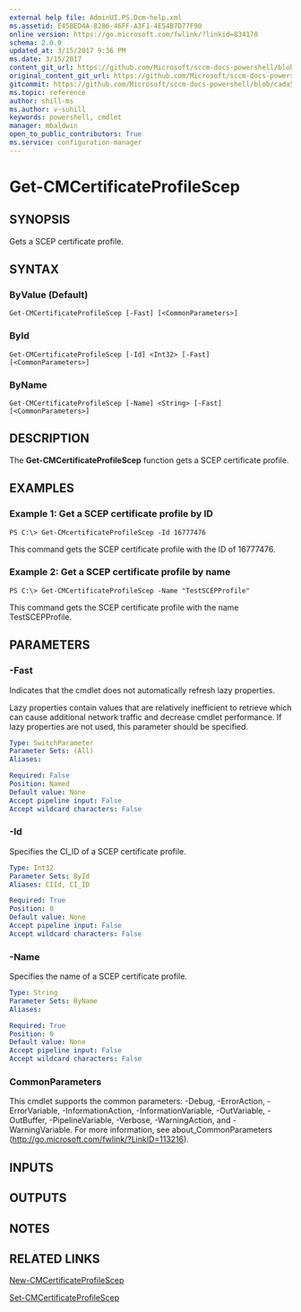 ```yaml
---
external help file: AdminUI.PS.Dcm-help.xml
ms.assetid: E45BED4A-8286-46FF-A3F1-4E54B7D77F90
online version: https://go.microsoft.com/fwlink/?linkid=834170
schema: 2.0.0
updated_at: 3/15/2017 9:36 PM
ms.date: 3/15/2017
content_git_url: https://github.com/Microsoft/sccm-docs-powershell/blob/master/sccm-cmdlets/ConfigurationManager/vlatest/Get-CMCertificateProfileScep.md
original_content_git_url: https://github.com/Microsoft/sccm-docs-powershell/blob/master/sccm-cmdlets/ConfigurationManager/vlatest/Get-CMCertificateProfileScep.md
gitcommit: https://github.com/Microsoft/sccm-docs-powershell/blob/cada5695dfea912d5e249f0f0da4d1b9f2169f8d/sccm-cmdlets/ConfigurationManager/vlatest/Get-CMCertificateProfileScep.md
ms.topic: reference
author: shill-ms
ms.author: v-suhill
keywords: powershell, cmdlet
manager: mbaldwin
open_to_public_contributors: True
ms.service: configuration-manager
---
```


# Get-CMCertificateProfileScep

## SYNOPSIS
Gets a SCEP certificate profile.

## SYNTAX

### ByValue (Default)
```
Get-CMCertificateProfileScep [-Fast] [<CommonParameters>]
```

### ById
```
Get-CMCertificateProfileScep [-Id] <Int32> [-Fast] [<CommonParameters>]
```

### ByName
```
Get-CMCertificateProfileScep [-Name] <String> [-Fast] [<CommonParameters>]
```

## DESCRIPTION
The **Get-CMCertificateProfileScep** function gets a SCEP certificate profile.

## EXAMPLES

### Example 1: Get a SCEP certificate profile by ID
```
PS C:\> Get-CMcertificateProfileScep -Id 16777476
```

This command gets the SCEP certificate profile with the ID of 16777476.

### Example 2: Get a SCEP certificate profile by name
```
PS C:\> Get-CMCertificateProfileScep -Name "TestSCEPProfile"
```

This command gets the SCEP certificate profile with the name TestSCEPProfile.

## PARAMETERS

### -Fast
Indicates that the cmdlet does not automatically refresh lazy properties.

Lazy properties contain values that are relatively inefficient to retrieve which can cause additional network traffic and decrease cmdlet performance.
If lazy properties are not used, this parameter should be specified.

```yaml
Type: SwitchParameter
Parameter Sets: (All)
Aliases: 

Required: False
Position: Named
Default value: None
Accept pipeline input: False
Accept wildcard characters: False
```

### -Id
Specifies the CI_ID of a SCEP certificate profile.

```yaml
Type: Int32
Parameter Sets: ById
Aliases: CIId, CI_ID

Required: True
Position: 0
Default value: None
Accept pipeline input: False
Accept wildcard characters: False
```

### -Name
Specifies the name of a SCEP certificate profile.

```yaml
Type: String
Parameter Sets: ByName
Aliases: 

Required: True
Position: 0
Default value: None
Accept pipeline input: False
Accept wildcard characters: False
```

### CommonParameters
This cmdlet supports the common parameters: -Debug, -ErrorAction, -ErrorVariable, -InformationAction, -InformationVariable, -OutVariable, -OutBuffer, -PipelineVariable, -Verbose, -WarningAction, and -WarningVariable. For more information, see about_CommonParameters (http://go.microsoft.com/fwlink/?LinkID=113216).

## INPUTS

## OUTPUTS

## NOTES

## RELATED LINKS

[New-CMCertificateProfileScep](xref:ConfigurationManager/vlatest/New-CMCertificateProfileScep.md)

[Set-CMCertificateProfileScep](xref:ConfigurationManager/vlatest/Set-CMCertificateProfileScep.md)


